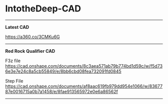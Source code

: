 # IntotheDeep-CAD
----------------------------------
**Latest CAD**  

https://a360.co/3CMKu6G

----------------------------------
**Red Rock Qualifier CAD**  

F3z file
https://cad.onshape.com/documents/8c3aea571ab79b774bd1d59c/w/f5d736e3e7e24c8a5cb55849/e/8bb6cbd08fea732091fd0845

Step File
https://cad.onshape.com/documents/af8aac619fb979dd954e1066/w/8367787e0016715a0b7a1458/e/8fae913565972e0e6a86562f 

----------------------------------
